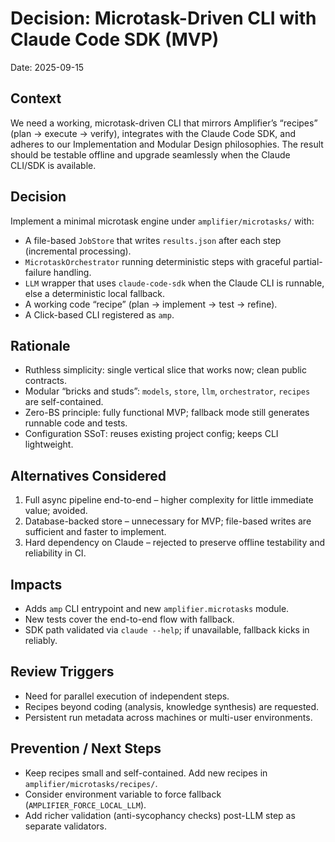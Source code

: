 # Decision: Microtask-Driven CLI with Claude Code SDK (MVP)

Date: 2025-09-15

## Context

We need a working, microtask-driven CLI that mirrors Amplifier’s “recipes” (plan → execute → verify), integrates with the Claude Code SDK, and adheres to our Implementation and Modular Design philosophies. The result should be testable offline and upgrade seamlessly when the Claude CLI/SDK is available.

## Decision

Implement a minimal microtask engine under `amplifier/microtasks/` with:

- A file-based `JobStore` that writes `results.json` after each step (incremental processing).
- `MicrotaskOrchestrator` running deterministic steps with graceful partial-failure handling.
- `LLM` wrapper that uses `claude-code-sdk` when the Claude CLI is runnable, else a deterministic local fallback.
- A working code “recipe” (plan → implement → test → refine).
- A Click-based CLI registered as `amp`.

## Rationale

- Ruthless simplicity: single vertical slice that works now; clean public contracts.
- Modular “bricks and studs”: `models`, `store`, `llm`, `orchestrator`, `recipes` are self-contained.
- Zero-BS principle: fully functional MVP; fallback mode still generates runnable code and tests.
- Configuration SSoT: reuses existing project config; keeps CLI lightweight.

## Alternatives Considered

1. Full async pipeline end-to-end – higher complexity for little immediate value; avoided.
2. Database-backed store – unnecessary for MVP; file-based writes are sufficient and faster to implement.
3. Hard dependency on Claude – rejected to preserve offline testability and reliability in CI.

## Impacts

- Adds `amp` CLI entrypoint and new `amplifier.microtasks` module.
- New tests cover the end-to-end flow with fallback.
- SDK path validated via `claude --help`; if unavailable, fallback kicks in reliably.

## Review Triggers

- Need for parallel execution of independent steps.
- Recipes beyond coding (analysis, knowledge synthesis) are requested.
- Persistent run metadata across machines or multi-user environments.

## Prevention / Next Steps

- Keep recipes small and self-contained. Add new recipes in `amplifier/microtasks/recipes/`.
- Consider environment variable to force fallback (`AMPLIFIER_FORCE_LOCAL_LLM`).
- Add richer validation (anti-sycophancy checks) post-LLM step as separate validators.

